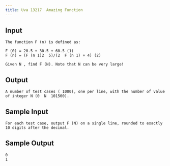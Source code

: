 ```yaml
---
title: Uva 13217  Amazing Function
---
```



## Input

```text
The function F (n) is defined as:

F (0) = 20.5 + 30.5 + 60.5 (1)
F (n) = (F (n 1)2  5)/(2  F (n 1) + 4) (2)

Given N , find F (N). Note that N can be very large!
```

## Output

```text
A number of test cases ( 1000), one per line, with the number of value of integer N (0  N  101500).

```

## Sample Input

```text
For each test case, output F (N) on a single line, rounded to exactly 10 digits after the decimal.

```

## Sample Output

```text
0
1

```
